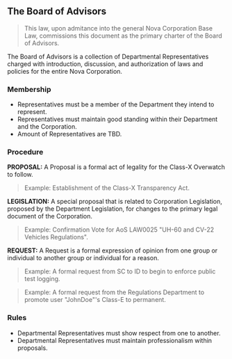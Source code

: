 ## The Board of Advisors
> This law, upon admitance into the general Nova Corporation Base Law, commissions this document as the primary charter of the Board of Advisors.

The Board of Advisors is a collection of Departmental Representatives charged with introduction, discussion, and authorization of laws and policies for the entire Nova Corporation.

### Membership
* Representatives must be a member of the Department they intend to represent.
* Representatives must maintain good standing within their Department and the Corporation.
* Amount of Representatives are TBD.

### Procedure
**PROPOSAL:**
A Proposal is a formal act of legality for the Class-X Overwatch to follow.
> Example: Establishment of the Class-X Transparency Act.

**LEGISLATION:**
A special proposal that is related to Corporation Legislation, proposed by the Department Legislation, for changes to the primary legal document of the Corporation.
> Example: Confirmation Vote for AoS LAW0025 "UH-60 and CV-22 Vehicles Regulations".

**REQUEST:**
A Request is a formal expression of opinion from one group or individual to another group or individual for a reason.
> Example: A formal request from SC to ID to begin to enforce public test logging.

> Example: A formal request from the Regulations Department to promote user "JohnDoe"'s Class-E to permanent.

### Rules
* Departmental Representatives must show respect from one to another.
* Departmental Representatives must maintain professionalism within proposals.
